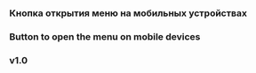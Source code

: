 ### Кнопка открытия меню на мобильных устройствах
### Button to open the menu on mobile devices
### v1.0